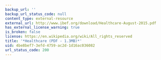```yaml
---
backup_url: ''
backup_url_status_code: null
content_type: external-resource
external_url: http://www.ibef.org/download/Healthcare-August-2015.pdf
has_external_license_warning: true
is_broken: false
license: https://en.wikipedia.org/wiki/All_rights_reserved
title: '*Healthcare (PDF - 1.3MB)*'
uid: 4be8bef7-3efd-4759-ac2d-1d16ac036082
url_status_code: 200
---
```

